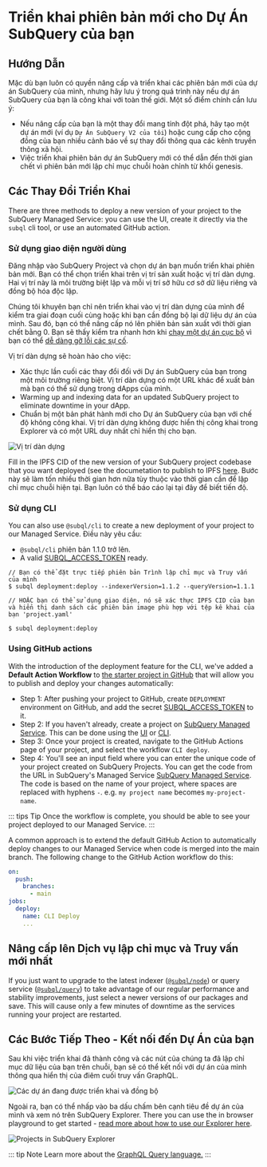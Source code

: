 # Triển khai phiên bản mới cho Dự Án SubQuery của bạn

## Hướng Dẫn

Mặc dù bạn luôn có quyền nâng cấp và triển khai các phiên bản mới của dự án SubQuery của mình, nhưng hãy lưu ý trong quá trình này nếu dự án SubQuery của bạn là công khai với toàn thế giới. Một số điểm chính cần lưu ý:

- Nếu nâng cấp của bạn là một thay đổi mang tính đột phá, hãy tạo một dự án mới (ví dụ `Dự Án SubQuery V2 của tôi`) hoặc cung cấp cho cộng đồng của bạn nhiều cảnh báo về sự thay đổi thông qua các kênh truyền thông xã hội.
- Việc triển khai phiên bản dự án SubQuery mới có thể dẫn đến thời gian chết vì phiên bản mới lập chỉ mục chuỗi hoàn chỉnh từ khối genesis.

## Các Thay Đổi Triển Khai

There are three methods to deploy a new version of your project to the SubQuery Managed Service: you can use the UI, create it directly via the `subql` cli tool, or use an automated GitHub action.

### Sử dụng giao diện người dùng

Đăng nhập vào SubQuery Project và chọn dự án bạn muốn triển khai phiên bản mới. Bạn có thể chọn triển khai trên vị trí sản xuất hoặc vị trí dàn dựng. Hai vị trí này là môi trường biệt lập và mỗi vị trí sở hữu cơ sở dữ liệu riêng và đồng bộ hóa độc lập.

Chúng tôi khuyên bạn chỉ nên triển khai vào vị trí dàn dựng của mình để kiểm tra giai đoạn cuối cùng hoặc khi bạn cần đồng bộ lại dữ liệu dự án của mình. Sau đó, bạn có thể nâng cấp nó lên phiên bản sản xuất với thời gian chết bằng 0. Bạn sẽ thấy kiểm tra nhanh hơn khi [chạy một dự án cục bộ](../run_publish/run.md) vì bạn có thể [dễ dàng gỡ lỗi các sự cố](../academy/tutorials_examples/debug-projects.md).

Vị trí dàn dựng sẽ hoàn hảo cho việc:

- Xác thực lần cuối các thay đổi đối với Dự án SubQuery của bạn trong một môi trường riêng biệt. Vị trí dàn dựng có một URL khác để xuất bản mà bạn có thể sử dụng trong dApps của mình.
- Warming up and indexing data for an updated SubQuery project to eliminate downtime in your dApp.
- Chuẩn bị một bản phát hành mới cho Dự án SubQuery của bạn với chế độ không công khai. Vị trí dàn dựng không được hiển thị công khai trong Explorer và có một URL duy nhất chỉ hiển thị cho bạn.

![Vị trí dàn dựng](/assets/img/staging_slot.png)

Fill in the IPFS CID of the new version of your SubQuery project codebase that you want deployed (see the documetation to publish to IPFS [here](./publish.md). Bước này sẽ làm tốn nhiều thời gian hơn nữa tùy thuộc vào thời gian cần để lập chỉ mục chuỗi hiện tại. Bạn luôn có thể báo cáo lại tại đây để biết tiến độ.

### Sử dụng CLI

You can also use `@subql/cli` to create a new deployment of your project to our Managed Service. Điều này yêu cầu:

- `@subql/cli` phiên bản 1.1.0 trở lên.
- A valid [SUBQL_ACCESS_TOKEN](../run_publish/ipfs.md#prepare-your-subql-access-token) ready.

```shell
// Bạn có thể đặt trực tiếp phiên bản Trình lập chỉ mục và Truy vấn của mình
$ subql deployment:deploy --indexerVersion=1.1.2 --queryVersion=1.1.1

// HOẶC bạn có thể sử dụng giao diện, nó sẽ xác thực IPFS CID của bạn và hiển thị danh sách các phiên bản image phù hợp với tệp kê khai của bạn 'project.yaml'

$ subql deployment:deploy
```

### Using GitHub actions

With the introduction of the deployment feature for the CLI, we've added a **Default Action Workflow** to [the starter project in GitHub](https://github.com/subquery/subql-starter/blob/main/Polkadot/Polkadot-starter/.github/workflows/cli-deploy.yml) that will allow you to publish and deploy your changes automatically:

- Step 1: After pushing your project to GitHub, create `DEPLOYMENT` environment on GitHub, and add the secret [SUBQL_ACCESS_TOKEN](../run_publish/ipfs.md#prepare-your-subql-access-token) to it.
- Step 2: If you haven't already, create a project on [SubQuery Managed Service](https://managedservice.subquery.network). This can be done using the [UI](#using-the-ui) or [CLI](#using-the-cli).
- Step 3: Once your project is created, navigate to the GitHub Actions page of your project, and select the workflow `CLI deploy`.
- Step 4: You'll see an input field where you can enter the unique code of your project created on SubQuery Projects. You can get the code from the URL in SubQuery's Managed Service [SubQuery Managed Service](https://managedservice.subquery.network). The code is based on the name of your project, where spaces are replaced with hyphens `-`. e.g. `my project name` becomes `my-project-name`.

::: tips Tip
Once the workflow is complete, you should be able to see your project deployed to our Managed Service.
:::

A common approach is to extend the default GitHub Action to automatically deploy changes to our Managed Service when code is merged into the main branch. The following change to the GitHub Action workflow do this:

```yml
on:
  push:
    branches:
      - main
jobs:
  deploy:
    name: CLI Deploy
    ...
```

## Nâng cấp lên Dịch vụ lập chỉ mục và Truy vấn mới nhất

If you just want to upgrade to the latest indexer ([`@subql/node`](https://www.npmjs.com/package/@subql/node)) or query service ([`@subql/query`](https://www.npmjs.com/package/@subql/query)) to take advantage of our regular performance and stability improvements, just select a newer versions of our packages and save. This will cause only a few minutes of downtime as the services running your project are restarted.

## Các Bước Tiếp Theo - Kết nối đến Dự Án của bạn

Sau khi việc triển khai đã thành công và các nút của chúng ta đã lập chỉ mục dữ liệu của bạn trên chuỗi, bạn sẽ có thể kết nối với dự án của mình thông qua hiển thị của điêm cuối truy vấn GraphQL.

![Các dự án đang được triển khai và đồng bộ](/assets/img/projects_deploy_sync.png)

Ngoài ra, bạn có thể nhấp vào ba dấu chấm bên cạnh tiêu đề dự án của mình và xem nó trên SubQuery Explorer. There you can use the in browser playground to get started - [read more about how to use our Explorer here](../run_publish/query.md).

![Projects in SubQuery Explorer](/assets/img/projects_explorer.png)

::: tip Note Learn more about the [GraphQL Query language.](./graphql.md) :::

